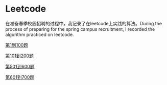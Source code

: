 # Leetcode
在准备春季校园招聘的过程中，我记录了在leetcode上实践的算法。During the process of preparing for the spring campus recruitment, I recorded the algorithm practiced on leetcode.

[第1到100题](https://github.com/Songnytu/Leetcode/blob/master/REAdME1_100.md)

[第101到200题](https://github.com/Songnytu/Leetcode/blob/master/README101_200.md)

[第501到600题](https://github.com/Songnytu/Leetcode/blob/master/README501_600.md)

[第601到700题](https://github.com/Songnytu/Leetcode/blob/master/README601_700.md)
